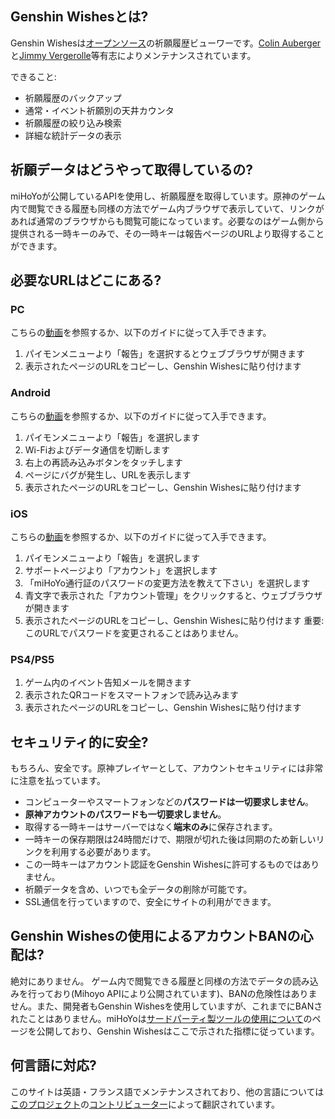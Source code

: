 ## Genshin Wishesとは?
Genshin Wishesは[オープンソース](https://github.com/genshin-wishes)の祈願履歴ビューワーです。[Colin Auberger](https://www.linkedin.com/in/colin-auberger/)と[Jimmy Vergerolle](https://vergerolle.fr)等有志によりメンテナンスされています。

できること:
- 祈願履歴のバックアップ
- 通常・イベント祈願別の天井カウンタ
- 祈願履歴の絞り込み検索
- 詳細な統計データの表示

## 祈願データはどうやって取得しているの?
miHoYoが公開しているAPIを使用し、祈願履歴を取得しています。原神のゲーム内で閲覧できる履歴も同様の方法でゲーム内ブラウザで表示していて、リンクがあれば通常のブラウザからも閲覧可能になっています。必要なのはゲーム側から提供される一時キーのみで、その一時キーは報告ページのURLより取得することができます。

## 必要なURLはどこにある?
### PC
こちらの[動画](https://www.youtube.com/watch?v=a16X0R_rSZc)を参照するか、以下のガイドに従って入手できます。
1) パイモンメニューより「報告」を選択するとウェブブラウザが開きます
2) 表示されたページのURLをコピーし、Genshin Wishesに貼り付けます

### Android
こちらの[動画](https://www.youtube.com/watch?v=hok0jCjSrjo)を参照するか、以下のガイドに従って入手できます。
1) パイモンメニューより「報告」を選択します
2) Wi-Fiおよびデータ通信を切断します
3) 右上の再読み込みボタンをタッチします
4) ページにバグが発生し、URLを表示します
5) 表示されたページのURLをコピーし、Genshin Wishesに貼り付けます

### iOS
こちらの[動画](https://www.youtube.com/watch?v=HW8nywx9Tio)を参照するか、以下のガイドに従って入手できます。
1) パイモンメニューより「報告」を選択します
2) サポートページより「アカウント」を選択します
3) 「miHoYo通行証のパスワードの変更方法を教えて下さい」を選択します
4) 青文字で表示された「アカウント管理」をクリックすると、ウェブブラウザが開きます
5) 表示されたページのURLをコピーし、Genshin Wishesに貼り付けます
   重要: このURLでパスワードを変更されることはありません。


### PS4/PS5
1) ゲーム内のイベント告知メールを開きます
2) 表示されたQRコードをスマートフォンで読み込みます
3) 表示されたページのURLをコピーし、Genshin Wishesに貼り付けます

## セキュリティ的に安全?
もちろん、安全です。原神プレイヤーとして、アカウントセキュリティには非常に注意を払っています。
- コンピューターやスマートフォンなどの**パスワードは一切要求しません**。
- **原神アカウントのパスワードも一切要求しません**。
- 取得する一時キーはサーバーではなく**端末のみ**に保存されます。
- 一時キーの保存期限は24時間だけで、期限が切れた後は同期のため新しいリンクを利用する必要があります。
- この一時キーはアカウント認証をGenshin Wishesに許可するものではありません。
- 祈願データを含め、いつでも全データの削除が可能です。
- SSL通信を行っていますので、安全にサイトの利用ができます。

## Genshin Wishesの使用によるアカウントBANの心配は?
絶対にありません。 ゲーム内で閲覧できる履歴と同様の方法でデータの読み込みを行っており(Mihoyo APIにより公開されています)、BANの危険性はありません。また、開発者もGenshin Wishesを使用していますが、これまでにBANされたことはありません。miHoYoは[サードパーティ製ツールの使用について](https://genshin.mihoyo.com/en/news/detail/5763)のページを公開しており、Genshin Wishesはここで示された指標に従っています。

## 何言語に対応?
このサイトは英語・フランス語でメンテナンスされており、他の言語については[このプロジェクト](https://github.com/genshin-wishes/genshin-wishes-i18n)の[コントリビューター](https://github.com/genshin-wishes/genshin-wishes-i18n/blob/main/CONTRIBUTORS.md)によって翻訳されています。